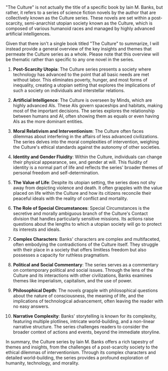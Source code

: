 "The Culture" is not actually the title of a specific book by Iain M. Banks, but rather, it refers to a series of science fiction novels by the author that are collectively known as the Culture series. These novels are set within a post-scarcity, semi-anarchist utopian society known as the Culture, which is composed of various humanoid races and managed by highly advanced artificial intelligences. 

Given that there isn't a single book titled "The Culture" to summarize, I will instead provide a general overview of the key insights and themes that permeate the Culture series as a whole. Please note that this overview will be thematic rather than specific to any one novel in the series.

1. **Post-Scarcity Utopia**: The Culture series presents a society where technology has advanced to the point that all basic needs are met without labor. This eliminates poverty, hunger, and most forms of inequality, creating a utopian setting that explores the implications of such a society on individuals and interstellar relations.

2. **Artificial Intelligence**: The Culture is overseen by Minds, which are highly advanced AIs. These AIs govern spaceships and habitats, making most of the important decisions. The series explores the relationship between humans and AI, often showing them as equals or even having AIs as the more dominant entities.

3. **Moral Relativism and Interventionism**: The Culture often faces dilemmas about interfering in the affairs of less advanced civilizations. The series delves into the moral complexities of intervention, weighing the Culture's ethical standards against the autonomy of other societies.

4. **Identity and Gender Fluidity**: Within the Culture, individuals can change their physical appearance, sex, and gender at will. This fluidity of identity is a normal part of life and reflects the series' broader themes of personal freedom and self-determination.

5. **The Value of Life**: Despite its utopian setting, the series does not shy away from depicting violence and death. It often grapples with the value placed on life within the Culture and how its citizens reconcile their peaceful ideals with the reality of conflict and mortality.

6. **The Role of Special Circumstances**: Special Circumstances is the secretive and morally ambiguous branch of the Culture's Contact division that handles particularly sensitive missions. Its actions raise questions about the lengths to which a utopian society will go to protect its interests and ideals.

7. **Complex Characters**: Banks' characters are complex and multifaceted, often embodying the contradictions of the Culture itself. They struggle with their place in a society that offers limitless freedom but also possesses a capacity for ruthless pragmatism.

8. **Political and Social Commentary**: The series serves as a commentary on contemporary political and social issues. Through the lens of the Culture and its interactions with other civilizations, Banks examines themes like imperialism, capitalism, and the use of power.

9. **Philosophical Depth**: The novels grapple with philosophical questions about the nature of consciousness, the meaning of life, and the implications of technological advancement, often leaving the reader with no easy answers.

10. **Narrative Complexity**: Banks' storytelling is known for its complexity, featuring multiple plotlines, intricate world-building, and a non-linear narrative structure. The series challenges readers to consider the broader context of actions and events, beyond the immediate storyline.

In summary, the Culture series by Iain M. Banks offers a rich tapestry of themes and insights, from the challenges of a post-scarcity society to the ethical dilemmas of interventionism. Through its complex characters and detailed world-building, the series provides a profound exploration of humanity, technology, and morality.
